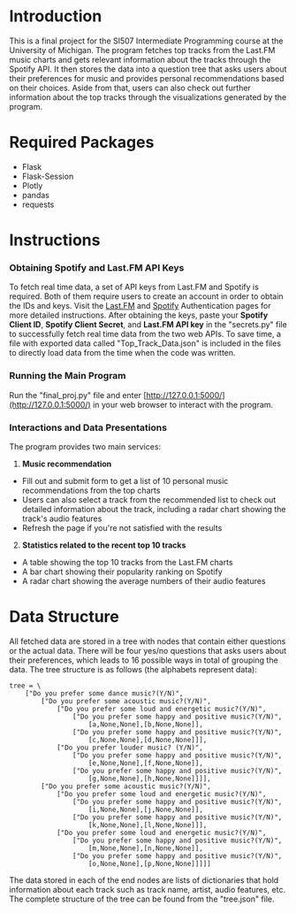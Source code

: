 # Introduction
This is a final project for the SI507 Intermediate Programming course at the University of Michigan. The program fetches top tracks from the Last.FM music charts and gets relevant information about the tracks through the Spotify API. It then stores the data into a question tree that asks users about their preferences for music and provides personal recommendations based on their choices. Aside from that, users can also check out further information about the top tracks through the visualizations generated by the program.

# Required Packages
- Flask
- Flask-Session
- Plotly
- pandas
- requests

# Instructions
### Obtaining Spotify and Last.FM API Keys
To fetch real time data, a set of API keys from Last.FM and Spotify is required. Both of them require users to create an account in order to obtain the IDs and keys. Visit the [Last.FM](https://www.last.fm/api/authentication) and [Spotify](https://developer.spotify.com/documentation/general/guides/authorization/) Authentication pages for more detailed instructions. After obtaining the keys, paste your **Spotify Client ID**, **Spotify Client Secret**, and **Last.FM API key** in the "secrets.py" file to successfully fetch real time data from the two web APIs. To save time, a file with exported data called "Top_Track_Data.json" is included in the files to directly load data from the time when the code was written.

### Running the Main Program
Run the "final_proj.py" file and enter [http://127.0.0.1:5000/](http://127.0.0.1:5000/) in your web browser to interact with the program.

### Interactions and Data Presentations
The program provides two main services:
1. **Music recommendation**
- Fill out and submit form to get a list of 10 personal music recommendations from the top charts
- Users can also select a track from the recommended list to check out detailed information about the track, including a radar chart showing the track's audio features
- Refresh the page if you're not satisfied with the results
2. **Statistics related to the recent top 10 tracks**
- A table showing the top 10 tracks from the Last.FM charts
- A bar chart showing their popularity ranking on Spotify
- A radar chart showing the average numbers of their audio features

# Data Structure
All fetched data are stored in a tree with nodes that contain either questions or the actual data. There will be four yes/no questions that asks users about their preferences, which leads to 16 possible ways in total of grouping the data. The tree structure is as follows (the alphabets represent data):
```
tree = \
    ["Do you prefer some dance music?(Y/N)", 
        ["Do you prefer some acoustic music?(Y/N)", 
            ["Do you prefer some loud and energetic music?(Y/N)", 
                ["Do you prefer some happy and positive music?(Y/N)",
                    [a,None,None],[b,None,None]],
                ["Do you prefer some happy and positive music?(Y/N)",
                    [c,None,None],[d,None,None]]], 
            ["Do you prefer louder music? (Y/N)",
                ["Do you prefer some happy and positive music?(Y/N)",
                    [e,None,None],[f,None,None]],
                ["Do you prefer some happy and positive music?(Y/N)",
                    [g,None,None],[h,None,None]]]],
        ["Do you prefer some acoustic music?(Y/N)", 
            ["Do you prefer some loud and energetic music?(Y/N)",
                ["Do you prefer some happy and positive music?(Y/N)",
                    [i,None,None],[j,None,None]],
                ["Do you prefer some happy and positive music?(Y/N)",
                    [k,None,None],[l,None,None]]], 
            ["Do you prefer some loud and energetic music?(Y/N)",
                ["Do you prefer some happy and positive music?(Y/N)",
                    [m,None,None],[n,None,None]],
                ["Do you prefer some happy and positive music?(Y/N)",
                    [o,None,None],[p,None,None]]]]]
```
The data stored in each of the end nodes are lists of dictionaries that hold information about each track such as track name, artist, audio features, etc. The complete structure of the tree can be found from the "tree.json" file.
